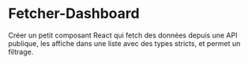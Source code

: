 # Fetcher-Dashboard
Créer un petit composant React qui fetch des données depuis une API publique, les affiche dans une liste avec des types stricts, et permet un filtrage.
